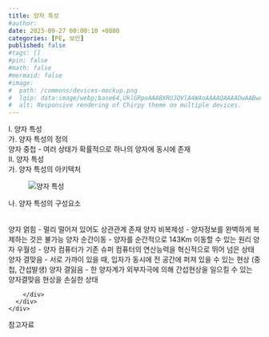 ```yaml
---
title: 양자 특성
#author: 
date: 2023-09-27 00:00:10 +0800
categories: [PE, 보안]
published: false
#tags: []
#pin: false
#math: false
#mermaid: false
#image:
#  path: /commons/devices-mockup.png
#  lqip: data:image/webp;base64,UklGRpoAAABXRUJQVlA4WAoAAAAQAAAADwAABwAAQUxQSDIAAAARL0AmbZurmr57yyIiqE8oiG0bejIYEQTgqiDA9vqnsUSI6H+oAERp2HZ65qP/VIAWAFZQOCBCAAAA8AEAnQEqEAAIAAVAfCWkAALp8sF8rgRgAP7o9FDvMCkMde9PK7euH5M1m6VWoDXf2FkP3BqV0ZYbO6NA/VFIAAAA
#  alt: Responsive rendering of Chirpy theme on multiple devices.
---
```


<div class="post-wrap">
  <div class="para">
    <div class="para-title">
      I. 양자 특성
    </div>
    <div class="para-cntnt">
      <div class="para">
        <div class="para-title">
          가. 양자 특성의 정의
        </div>
        <div class="para-cntnt">
            양자 중첩 - 여러 상태가 확률적으로 하나의 양자에 동시에 존재
        </div>
      </div>
    </div>
  </div>
  
  <div class="para">
    <div class="para-title">
      II. 양자 특성
    </div>
    <div class="para-cntnt">
      <div class="para">
        <div class="para-title">
          가. 양자 특성의 아키텍처
        </div>
        <div class="para-cntnt">
          <figure class="post-figure">
            <img src="/assets/img/posts/양자-특성.png" alt="양자 특성">
<!--            <figcaption>Source: Unveiling the Metaverse: Exploring Emerging Trends, Multifaceted Perspectives, and Future Challenges</figcaption>-->
          </figure>
        </div>
      </div>
      <div class="para">
        <div class="para-title">
          나. 양자 특성의 구성요소
        </div>
        <div class="para-cntnt">
          <table class="post-table">
          </table>
            양자 얽힘 - 멀리 떨어져 있어도 상관관계 존재
  양자 비복제성 - 양자정보를 완벽하게 복제하는 것은 불가능
  양자 순간이동 - 양자를 순간적으로 143Km 이동할 수 있는 원리
  양자 우월성 - 양자 컴퓨터가 기존 슈퍼 컴퓨터의 연산능력을 혁신적으로 뛰어 넘은 상태
  양자 결맞음 - 서로 가까이 있을 때, 입자가 동시에 전 공간에 퍼져 있을 수 있는 현상 (중첩, 간섭발생)
  양자 결잃음 - 한 양자계가 외부자극에 의해 간섭현상을 일으킬 수 있는 양자결맞음 현상을 손실한 상태

        </div>
      </div>
    </div>
  </div>

  <div class="refr-wrap">
    <div class="refr-title">
        참고자료
    </div>
    <ol class="refr-list">
    <!--    <li>(나현식, 최대선) <a target="_blank" href="https://scienceon.kisti.re.kr/commons/util/originalView.do?cn=JAKO202225948430499&oCn=JAKO202225948430499&dbt=JAKO&journal=NJOU00291864">메타버스 보안 위협 요소 및 대응 방안 검토</a></li>-->
    <!--    <li>(M. Uddin, S. Manickam, H. Ullah, M. Obaidat and A. Dandoush) <a target="_blank" href="https://ieeexplore.ieee.org/abstract/document/10138386">Unveiling the Metaverse: Exploring Emerging Trends, Multifaceted Perspectives, and Future Challenges</a></li>-->
    </ol>
  </div>
</div>
